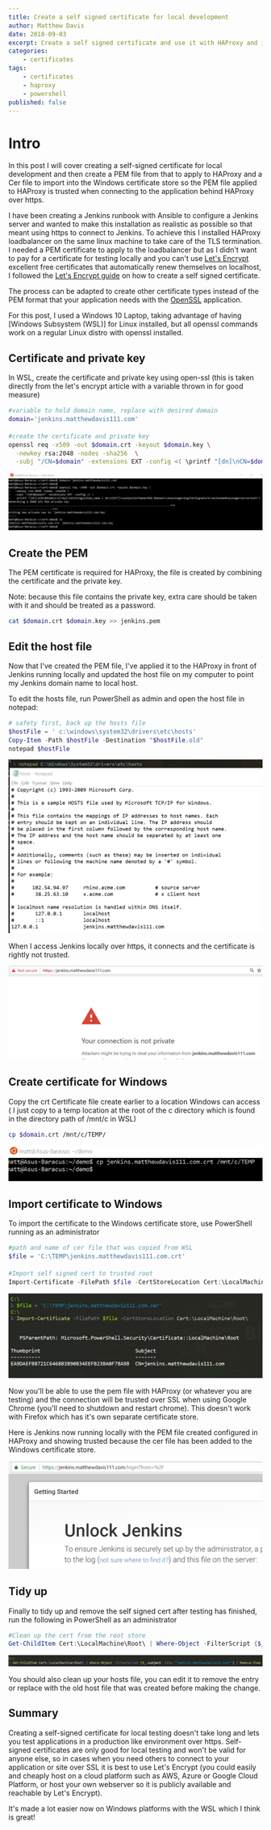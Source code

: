 ```yaml
---
title: Create a self signed certificate for local development
author: Matthew Davis
date: 2018-09-03
excerpt: Create a self signed certificate and use it with HAProxy and in the Windows store for local development with HTTPS sites
categories: 
    - certificates
tags:
    - certificates
    - haproxy
    - powershell
published: false
---
```


# Intro

In this post I will cover creating a self-signed certificate for local development and then create a PEM file from that to apply to HAProxy and a Cer file to import into the Windows certificate store so the PEM file applied to HAProxy is trusted when connecting to the application behind HAProxy over https.

I have been creating a Jenkins runbook with Ansible to configure a Jenkins server and wanted to make this installation as realistic as possible so that meant using https to connect to Jenkins. To achieve this I installed HAProxy loadbalancer on the same linux machine to take care of the TLS termination. I needed a PEM certificate to apply to the loadbalancer but as I didn't want to pay for a certificate for testing locally and you can't use [Let's Encrypt] excellent free certificates that automatically renew themselves on localhost, I followed the [Let's Encrypt guide] on how to create a self signed certificate.

The process can be adapted to create other certificate types instead of the PEM format that your application needs with the [OpenSSL] application.

For this post, I used a Windows 10 Laptop, taking advantage of having [Windows Subsystem (WSL)] for Linux installed, but all openssl commands work on a regular Linux distro with openssl installed.

## Certificate and private key

In WSL, create the certificate and private key using open-ssl (this is taken directly from the let's encrypt article with a variable thrown in for good measure)

```bash
#variable to hold domain name, replace with desired domain
domain='jenkins.matthewdavis111.com' 

#create the certificate and private key
openssl req -x509 -out $domain.crt -keyout $domain.key \
  -newkey rsa:2048 -nodes -sha256  \
  -subj "/CN=$domain" -extensions EXT -config <( \printf "[dn]\nCN=$domain\n[req]\ndistinguished_name = dn\n[EXT]\nsubjectAltName=DNS:$domain\nkeyUsage=digitalSignature\nextendedKeyUsage=serverAuth")
```

![Creating the certificate and private key using Windows Subsystem for Linux](/images/self-signed-cert/create-cert.png)

## Create the PEM 

The PEM certificate is required for HAProxy, the file is created by combining the certificate and the private key.

Note: because this file contains the private key, extra care should be taken with it and should be treated as a password.

```bash
cat $domain.crt $domain.key >> jenkins.pem
```

## Edit the host file

Now that I've created the PEM file, I've applied it to the HAProxy in front of Jenkins running locally and updated the host file on my computer to point my Jenkins domain name to local host.

To edit the hosts file, run PowerShell as admin and open the host file in notepad:

```PowerShell
# safety first, back up the hosts file
$hostFile = ' c:\windows\system32\drivers\etc\hosts'
Copy-Item -Path $hostFile -Destination "$hostFile.old"
notepad $hostFile
```

![Update hosts file](/images/self-signed-cert/update-host-file.png)

When I access Jenkins locally over https, it connects and the certificate is rightly not trusted.

![Jenkins running locally with SSL cert but not trusted](/images/self-signed-cert/https-not-trusted.png)

## Create certificate for Windows

Copy the crt Certificate file create earlier to a location Windows can access ( I just copy to a temp location at the root of the c directory which is found in the directory path of /mnt/c in WSL) 

```bash
cp $domain.crt /mnt/c/TEMP/
```

![copy crt file](/images/self-signed-cert/copy-crt.png)

## Import certificate to Windows

To import the certificate to the Windows certificate store, use PowerShell running as an administrator

```powershell
#path and name of cer file that was copied from WSL
$file = 'C:\TEMP\jenkins.matthewdavis111.com.crt'

#Import self signed cert to trusted root
Import-Certificate -FilePath $file -CertStoreLocation Cert:\LocalMachine\Root\
```

![Import certificate to Windows store](/images/self-signed-cert/import-certificate.png)

Now you'll be able to use the pem file with HAProxy (or whatever you are testing) and the connection will be trusted over SSL when using Google Chrome (you'll need to shutdown and restart chrome). This doesn't work with Firefox which has it's own separate certificate store.

Here is Jenkins now running locally with the PEM file created configured in HAProxy and showing trusted because the cer file has been added to the Windows certificate store.

![Jenkins running locally with a trusted certificate](/images/self-signed-cert/https-secure.png)

## Tidy up

Finally to tidy up and remove the self signed cert after testing has finished, run the following in PowerShell as an administrator

```powershell
#Clean up the cert from the root store
Get-ChildItem Cert:\LocalMachine\Root\ | Where-Object -FilterScript {$_.subject -like "*jenkins.matthewdavis111.com*"} | Remove-Item
```

![Remove certificate with PowerShell](/images/self-signed-cert/remove-cert.png)

You should also clean up your hosts file, you can edit it to remove the entry or replace with the old host file that was created before making the change.

## Summary

Creating a self-signed certificate for local testing doesn't take long and lets you test applications in a production like environment over https. Self-signed certificates are only good for local testing and won't be valid for anyone else, so in cases when you need others to connect to your application or site over SSL it is best to use Let's Encrypt (you could easily and cheaply host on a cloud platform such as AWS, Azure or Google Cloud Platform, or host your own webserver so it is publicly available and reachable by Let's Encrypt).

It's made a lot easier now on Windows platforms with the WSL which I think is great!

[Let's Encrypt]: https://letsencrypt.org/docs/certificates-for-localhost/
[Let's Encrypt guide]: https://letsencrypt.org/docs/certificates-for-localhost/
[OpenSSL]: https://www.openssl.org/
[Windows Subsystem for Linux]: https://docs.microsoft.com/en-us/windows/wsl/install-win10
